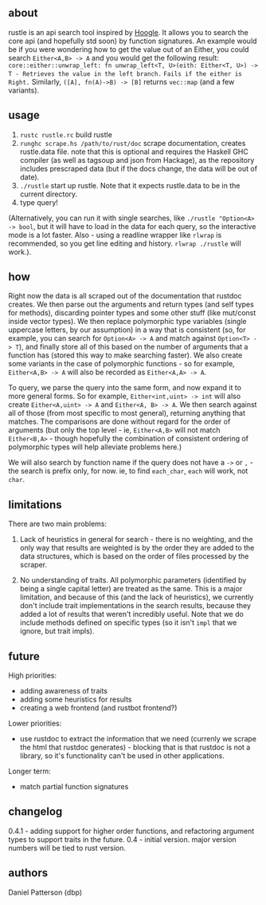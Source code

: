 about
-----
rustle is an api search tool inspired by [Hoogle](http://www.haskell.org/hoogle/). It allows you to search the core api (and hopefully std soon) by function signatures. An example would be if you were wondering how to get the value out of an Either, you could search
`Either<A,B> -> A` and you would get the following result: `core::either::unwrap_left: fn unwrap_left<T, U>(eith: Either<T, U>) -> T - Retrieves the value in the left branch.`
`Fails if the either is Right.` Similarly, `([A], fn(A)->B) -> [B]` returns `vec::map` (and a few variants).

usage
-----

1. `rustc rustle.rc` build rustle
2. `runghc scrape.hs /path/to/rust/doc` scrape documentation, creates rustle.data file. note that this is optional and requires the Haskell GHC compiler (as well as tagsoup and json from Hackage), as the repository includes prescraped data (but if the docs change, the data will be out of date).
3. `./rustle` start up rustle. Note that it expects rustle.data to be in the current directory.
4. type query!

(Alternatively, you can run it with single searches, like `./rustle "Option<A> -> bool`, but it will have to load in the data for each query, so the interactive mode is a lot faster. Also - using a readline wrapper like `rlwrap` is recommended, so you get line editing and history. `rlwrap ./rustle` will work.).

how
---
Right now the data is all scraped out of the documentation that rustdoc creates. We then parse out the arguments and return types (and self types for methods), discarding pointer types and some other stuff (like mut/const inside vector types). We then replace polymorphic type variables (single uppercase letters, by our assumption) in a way that is consistent (so, for example, you can search for `Option<A> -> A` and match against `Option<T> -> T`), and finally store all of this based on the number of arguments that a function has (stored this way to make searching faster). We also create some variants in the case of polymorphic functions - so for example, `Either<A,B> -> A` will also be recorded as `Either<A,A> -> A`.

To query, we parse the query into the same form, and now expand it to more general forms. So for example, `Either<int,uint> -> int` will also create `Either<A,uint> -> A` and `Either<A, B> -> A`. We then search against all of those (from most specific to most general), returning anything that matches. The comparisons are done without regard for the order of arguments (but only the top level - ie, `Either<A,B>` will not match `Either<B,A>` - though hopefully the combination of consistent ordering of polymorphic types will help alleviate problems here.)

We will also search by function name if the query does not have a `->` or `,` - the search is prefix only, for now. ie, to find `each_char`, `each` will work, not `char`.

limitations
-----------
There are two main problems:

1. Lack of heuristics in general for search - there is no weighting, and the only way that results are weighted is by the order they are added to the data structures, which is based on the order of files processed by the scraper.

2. No understanding of traits. All polymorphic parameters (identified by being a single capital letter) are treated as the same. This is a major limitation, and because of this (and the lack of heuristics), we currently don't include trait implementations in the search results, because they added a lot of results that weren't incredibly useful. Note that we do include methods defined on specific types (so it isn't `impl` that we ignore, but trait impls).


future
------
High priorities:
 * adding awareness of traits
 * adding some heuristics for results
 * creating a web frontend (and rustbot frontend?)

Lower priorities:
 * use rustdoc to extract the information that we need (currenly we scrape the html that rustdoc generates) - blocking that is that rustdoc is not a library, so it's functionality can't be used in other applications.

Longer term:
 * match partial function signatures

changelog
---------
0.4.1 - adding support for higher order functions, and refactoring argument types to support traits in the future.
0.4 - initial version. major version numbers will be tied to rust version.

authors
-------
Daniel Patterson (dbp)